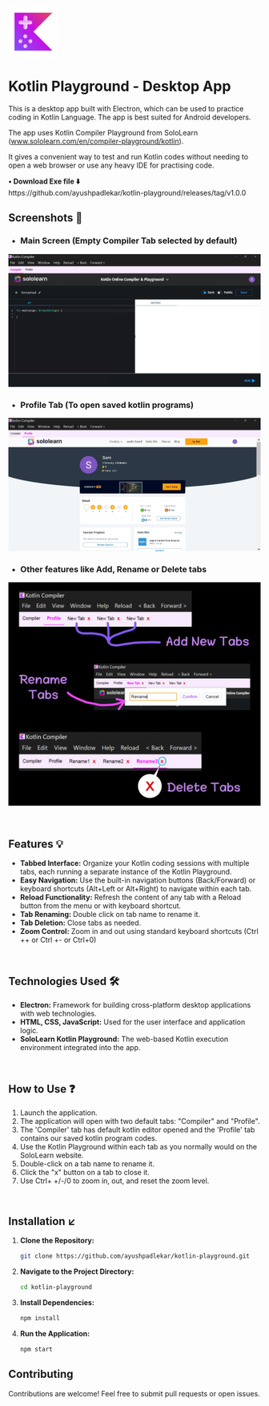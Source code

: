 <div align="left">
    <img src="images/KotlinPlaygroundd.png" alt="App Logo" height="100">
</div> 

# Kotlin Playground - Desktop App

This is a desktop app built with Electron, which can be used to practice coding in Kotlin Language. The app is best suited for Android developers.

The app uses Kotlin Compiler Playground from SoloLearn (www.sololearn.com/en/compiler-playground/kotlin). 

It gives a convenient way to test and run Kotlin codes without needing to open a web browser or use any heavy IDE for practising code.

<p><b> • Download Exe file ⬇️</b> </br>
https://github.com/ayushpadlekar/kotlin-playground/releases/tag/v1.0.0

</br>

## Screenshots 📸

* ### Main Screen (Empty Compiler Tab selected by default)

![Main Screen (Compiler Tab)](<images/Main Screen.jpeg>)

* ### Profile Tab (To open saved kotlin programs)

![Profile Tab](<images/Profile Tab.jpeg>)

* ### Other features like Add, Rename or Delete tabs

![All other features](<images/All other features.jpeg>)

</br>

## Features 💡

*   **Tabbed Interface:**  Organize your Kotlin coding sessions with multiple tabs, each running a separate instance of the Kotlin Playground.
*   **Easy Navigation:** Use the built-in navigation buttons (Back/Forward) or keyboard shortcuts (Alt+Left or Alt+Right) to navigate within each tab.
*   **Reload Functionality:** Refresh the content of any tab with a Reload button from the menu or with keyboard shortcut.
*   **Tab Renaming:** Double click on tab name to rename it.
*   **Tab Deletion:** Close tabs as needed.
*   **Zoom Control:** Zoom in and out using standard keyboard shortcuts (Ctrl ++ or Ctrl +- or Ctrl+0)

</br>

## Technologies Used 🛠️

*   **Electron:** Framework for building cross-platform desktop applications with web technologies.
*   **HTML, CSS, JavaScript:** Used for the user interface and application logic.
*   **SoloLearn Kotlin Playground:** The web-based Kotlin execution environment integrated into the app.

</br>

## How to Use ❓

1.  Launch the application.
2.  The application will open with two default tabs: "Compiler" and "Profile".
3.  The 'Compiler' tab has default kotlin editor opened and the 'Profile' tab contains our saved kotlin program codes.
4.  Use the Kotlin Playground within each tab as you normally would on the SoloLearn website.
7.  Double-click on a tab name to rename it.
8.  Click the "x" button on a tab to close it.
9.  Use Ctrl+ +/-/0 to zoom in, out, and reset the zoom level.

</br>

## Installation ↙️

1.  **Clone the Repository:**

    ```bash
    git clone https://github.com/ayushpadlekar/kotlin-playground.git
    ```

2.  **Navigate to the Project Directory:**

    ```bash
    cd kotlin-playground
    ```

3.  **Install Dependencies:**

    ```bash
    npm install
    ```

4.  **Run the Application:**

    ```bash
    npm start
    ```


## Contributing

Contributions are welcome! Feel free to submit pull requests or open issues.
